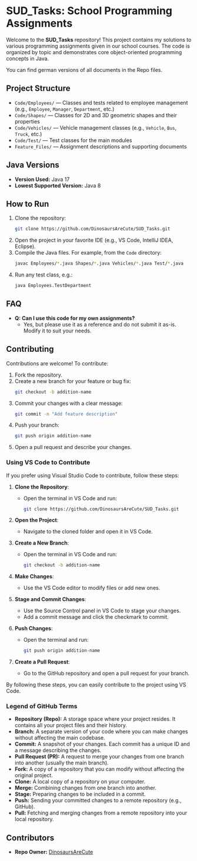 # SUD_Tasks: School Programming Assignments

Welcome to the **SUD_Tasks** repository! This project contains my solutions to various programming assignments given in our school courses. The code is organized by topic and demonstrates core object-oriented programming concepts in Java.

You can find german versions of all documents in the Repo files. 

## Project Structure

- `Code/Employees/` — Classes and tests related to employee management (e.g., `Employee`, `Manager`, `Department`, etc.)
- `Code/Shapes/` — Classes for 2D and 3D geometric shapes and their properties
- `Code/Vehicles/` — Vehicle management classes (e.g., `Vehicle`, `Bus`, `Truck`, etc.)
- `Code/Test/` — Test classes for the main modules
- `Feature_Files/` — Assignment descriptions and supporting documents

## Java Versions
- **Version Used:** Java 17
- **Lowest Supported Version:** Java 8

## How to Run
1. Clone the repository:
   ```sh
   git clone https://github.com/DinosaursAreCute/SUD_Tasks.git
   ```
2. Open the project in your favorite IDE (e.g., VS Code, IntelliJ IDEA, Eclipse).
3. Compile the Java files. For example, from the `Code` directory:
   ```sh
   javac Employees/*.java Shapes/*.java Vehicles/*.java Test/*.java
   ```
4. Run any test class, e.g.:
   ```sh
   java Employees.TestDepartment
   ```

## FAQ
- **Q: Can I use this code for my own assignments?**
  - Yes, but please use it as a reference and do not submit it as-is. Modify it to suit your needs.

## Contributing
Contributions are welcome! To contribute:
1. Fork the repository.
2. Create a new branch for your feature or bug fix:
   ```sh
   git checkout -b addition-name
   ```
3. Commit your changes with a clear message:
   ```sh
   git commit -m "Add feature description"
   ```
4. Push your branch:
   ```sh
   git push origin addition-name
   ```
5. Open a pull request and describe your changes.

### Using VS Code to Contribute

If you prefer using Visual Studio Code to contribute, follow these steps:

1. **Clone the Repository**:
   - Open the terminal in VS Code and run:
     ```sh
     git clone https://github.com/DinosaursAreCute/SUD_Tasks.git
     ```

2. **Open the Project**:
   - Navigate to the cloned folder and open it in VS Code.

3. **Create a New Branch**:
   - Open the terminal in VS Code and run:
     ```sh
     git checkout -b addition-name
     ```

4. **Make Changes**:
   - Use the VS Code editor to modify files or add new ones.

5. **Stage and Commit Changes**:
   - Use the Source Control panel in VS Code to stage your changes.
   - Add a commit message and click the checkmark to commit.

6. **Push Changes**:
   - Open the terminal and run:
     ```sh
     git push origin addition-name
     ```

7. **Create a Pull Request**:
   - Go to the GitHub repository and open a pull request for your branch.

By following these steps, you can easily contribute to the project using VS Code.

### Legend of GitHub Terms

- **Repository (Repo):** A storage space where your project resides. It contains all your project files and their history.
- **Branch:** A separate version of your code where you can make changes without affecting the main codebase.
- **Commit:** A snapshot of your changes. Each commit has a unique ID and a message describing the changes.
- **Pull Request (PR):** A request to merge your changes from one branch into another (usually the main branch).
- **Fork:** A copy of a repository that you can modify without affecting the original project.
- **Clone:** A local copy of a repository on your computer.
- **Merge:** Combining changes from one branch into another.
- **Stage:** Preparing changes to be included in a commit.
- **Push:** Sending your committed changes to a remote repository (e.g., GitHub).
- **Pull:** Fetching and merging changes from a remote repository into your local repository.

## Contributors
- **Repo Owner:** [DinosaursAreCute](https://github.com/DinosaursAreCute)

